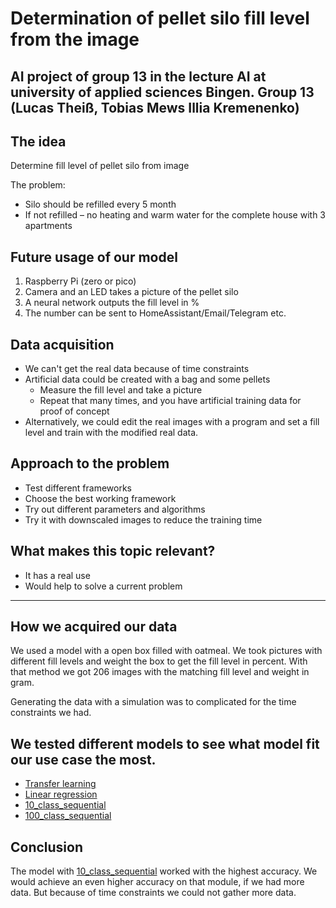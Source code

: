 # Determination of pellet silo fill level from the image

AI project of group 13 in the lecture AI at university of applied sciences Bingen.
Group 13 (Lucas Theiß, Tobias Mews Illia Kremenenko)
---

## The idea

Determine fill level of pellet silo from image

The problem:
- Silo should be refilled every 5 month
- If not refilled – no heating and warm water for the
complete house with 3 apartments

## Future usage of our model

1. Raspberry Pi (zero or pico)
2. Camera and an LED takes a picture of the pellet silo
3. A neural network outputs the fill level in %
4. The number can be sent to HomeAssistant/Email/Telegram etc.

## Data acquisition

- We can't get the real data because of time constraints
- Artificial data could be created with a bag and some pellets
  - Measure the fill level and take a picture
  - Repeat that many times, and you have artificial training data for proof of concept
- Alternatively, we could edit the real images with a program and set a fill level and train with the modified real data.

## Approach to the problem

- Test different frameworks
- Choose the best working framework
- Try out different parameters and algorithms
- Try it with downscaled images to reduce the training time

## What makes this topic relevant?

- It has a real use
- Would help to solve a current problem

---

## How we acquired our data

We used a model with a open box filled with oatmeal.
We took pictures with different fill levels and weight the box to get the fill level in percent.
With that method we got 206 images with the matching fill level and weight in gram.

Generating the data with a simulation was to complicated for the time constraints we had.

## We tested different models to see what model fit our use case the most.

- [Transfer learning](transferLearning/README.md)
- [Linear regression](linearRegression/README.md)
- [10_class_sequential](10_class_sequential/README.md)
- [100_class_sequential](100_class_sequential/README.md)

## Conclusion

The model with [10_class_sequential](10_class_sequential/README.md) worked with the highest accuracy.
We would achieve an even higher accuracy on that module, if we had more data.
But because of time constraints we could not gather more data.